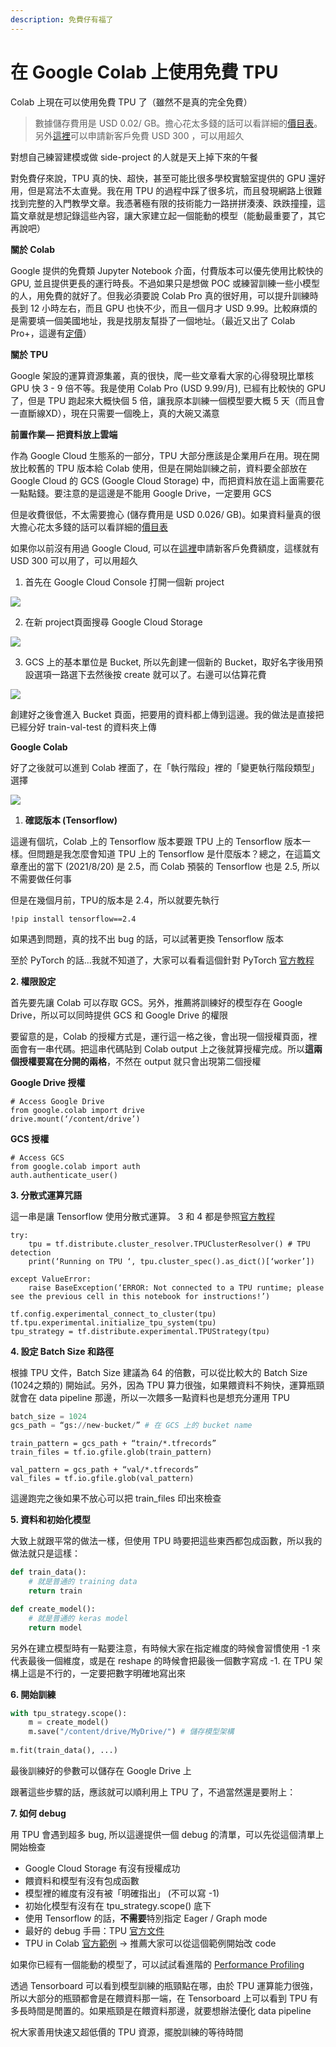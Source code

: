 ```yaml
---
description: 免費仔有福了
---
```


# 在 Google Colab 上使用免費 TPU

Colab 上現在可以使用免費 TPU 了（雖然不是真的完全免費）

> 數據儲存費用是 USD 0.02/ GB。擔心花太多錢的話可以看詳細的[價目表](https://cloud.google.com/storage/pricing?hl=zh-tw)。另外[這裡](https://cloud.google.com/free?hl=zh-TW)可以申請新客戶免費 USD 300 ，可以用超久

對想自己練習建模或做 side-project 的人就是天上掉下來的午餐

對免費仔來說，TPU 真的快、超快，甚至可能比很多學校實驗室提供的 GPU 還好用，但是寫法不太直覺。我在用 TPU 的過程中踩了很多坑，而且發現網路上很難找到完整的入門教學文章。我憑著極有限的技術能力一路拼拼湊湊、跌跌撞撞，這篇文章就是想記錄這些內容，讓大家建立起一個能動的模型（能動最重要了，其它再說吧）

**關於 Colab**

Google 提供的免費類 Jupyter Notebook 介面，付費版本可以優先使用比較快的 GPU, 並且提供更長的運行時長。不過如果只是想做 POC 或練習訓練一些小模型的人，用免費的就好了。但我必須要說 Colab Pro 真的很好用，可以提升訓練時長到 12 小時左右，而且 GPU 也快不少，而且一個月才 USD 9.99。比較麻煩的是需要填一個美國地址，我是找朋友幫掛了一個地址。（最近又出了 Colab Pro+，這邊有[定價](https://colab.research.google.com/signup)）

**關於 TPU**

Google 架設的運算資源集叢，真的很快，爬一些文章看大家的心得發現比單核 GPU 快 3 - 9 倍不等。我是使用 Colab Pro \(USD 9.99/月\), 已經有比較快的 GPU了，但是 TPU 跑起來大概快個 5 倍，讓我原本訓練一個模型要大概 5 天（而且會一直斷線XD），現在只需要一個晚上，真的大碗又滿意

**前置作業— 把資料放上雲端**

作為 Google Cloud 生態系的一部分，TPU 大部分應該是企業用戶在用。現在開放比較舊的 TPU 版本給 Colab 使用，但是在開始訓練之前，資料要全部放在 Google Cloud 的 GCS \(Google Cloud Storage\) 中，而把資料放在這上面需要花一點點錢。要注意的是這邊是不能用 Google Drive，一定要用 GCS

但是收費很低，不太需要擔心 \(儲存費用是 USD 0.026/ GB\)。如果資料量真的很大擔心花太多錢的話可以看詳細的[價目表](https://cloud.google.com/storage/pricing?hl=zh-tw)

如果你以前沒有用過 Google Cloud, 可以在[這裡](https://cloud.google.com/free?hl=zh-TW)申請新客戶免費額度，這樣就有 USD 300 可以用了，可以用超久

1. 首先在 Google Cloud Console 打開一個新 project

![](https://cdn-images-1.medium.com/max/800/1*3Wo2CGfwP5fWi1_70qaDTw.png)

2. 在新 project頁面搜尋 Google Cloud Storage

![](https://cdn-images-1.medium.com/max/800/1*TgGbHhVFX_7NPsYa-zlX-Q.png)

3. GCS 上的基本單位是 Bucket, 所以先創建一個新的 Bucket，取好名字後用預設選項一路選下去然後按 create 就可以了。右邊可以估算花費

![](https://cdn-images-1.medium.com/max/800/1*OjCO2jZCOOEpVLxRL48zcA.png)

創建好之後會進入 Bucket 頁面，把要用的資料都上傳到這邊。我的做法是直接把已經分好 train-val-test 的資料夾上傳

**Google Colab**

好了之後就可以進到 Colab 裡面了，在「執行階段」裡的「變更執行階段類型」選擇

![](https://cdn-images-1.medium.com/max/800/1*mAwqbRrSUOK7jzAeFdbt7A.png)

1. **確認版本 \(Tensorflow\)**

這邊有個坑，Colab 上的 Tensorflow 版本要跟 TPU 上的 Tensorflow 版本一樣。但問題是我怎麼會知道 TPU 上的 Tensorflow 是什麼版本？總之，在這篇文章產出的當下 \(2021/8/20\) 是 2.5，而 Colab 預裝的 Tensorflow 也是 2.5, 所以不需要做任何事

但是在幾個月前，TPU的版本是 2.4，所以就要先執行

```text
!pip install tensorflow==2.4
```

如果遇到問題，真的找不出 bug 的話，可以試著更換 Tensorflow 版本

至於 PyTorch 的話…我就不知道了，大家可以看看這個針對 PyTorch [官方教程](https://colab.research.google.com/github/pytorch/xla/blob/master/contrib/colab/getting-started.ipynb)

**2. 權限設定**

首先要先讓 Colab 可以存取 GCS。另外，推薦將訓練好的模型存在 Google Drive，所以可以同時提供 GCS 和 Google Drive 的權限

要留意的是，Colab 的授權方式是，運行這一格之後，會出現一個授權頁面，裡面會有一串代碼。把這串代碼貼到 Colab output 上之後就算授權完成。所以**這兩個授權要寫在分開的兩格**，不然在 output 就只會出現第二個授權

**Google Drive 授權**

```text
# Access Google Drive
from google.colab import drive
drive.mount(‘/content/drive’)
```

**GCS 授權**

```text
# Access GCS
from google.colab import auth
auth.authenticate_user()
```

**3. 分散式運算咒語**

這一串是讓 Tensorflow 使用分散式運算。 3 和 4 都是參照[官方教程](https://colab.research.google.com/notebooks/tpu.ipynb)

```text
try:
    tpu = tf.distribute.cluster_resolver.TPUClusterResolver() # TPU detection
    print(‘Running on TPU ‘, tpu.cluster_spec().as_dict()[‘worker’])
    
except ValueError:
    raise BaseException(‘ERROR: Not connected to a TPU runtime; please see the previous cell in this notebook for instructions!’)

tf.config.experimental_connect_to_cluster(tpu)
tf.tpu.experimental.initialize_tpu_system(tpu)
tpu_strategy = tf.distribute.experimental.TPUStrategy(tpu)
```

**4. 設定 Batch Size 和路徑**

根據 TPU 文件，Batch Size 建議為 64 的倍數，可以從比較大的 Batch Size \(1024之類的\) 開始試。另外，因為 TPU 算力很強，如果餵資料不夠快，運算瓶頸就會在 data pipeline 那邊，所以一次餵多一點資料也是想充分運用 TPU

```python
batch_size = 1024
gcs_path = “gs://new-bucket/” # 在 GCS 上的 bucket name 
```

```text
train_pattern = gcs_path + “train/*.tfrecords”
train_files = tf.io.gfile.glob(train_pattern)
```

```text
val_pattern = gcs_path + “val/*.tfrecords”
val_files = tf.io.gfile.glob(val_pattern)
```

這邊跑完之後如果不放心可以把 train\_files 印出來檢查

**5. 資料和初始化模型**

大致上就跟平常的做法一樣，但使用 TPU 時要把這些東西都包成函數，所以我的做法就只是這樣：

```python
def train_data():
    # 就是普通的 training data
    return train
```

```python
def create_model():
    # 就是普通的 keras model
    return model
```

另外在建立模型時有一點要注意，有時候大家在指定維度的時候會習慣使用 -1 來代表最後一個維度，或是在 reshape 的時候會把最後一個數字寫成 -1. 在 TPU 架構上這是不行的，一定要把數字明確地寫出來

**6. 開始訓練**

```python
with tpu_strategy.scope(): 
    m = create_model()
    m.save("/content/drive/MyDrive/") # 儲存模型架構
    
m.fit(train_data(), ...)
```

最後訓練好的參數可以儲存在 Google Drive 上

跟著這些步驟的話，應該就可以順利用上 TPU 了，不過當然還是要附上：

**7. 如何 debug**

用 TPU 會遇到超多 bug, 所以這邊提供一個 debug 的清單，可以先從這個清單上開始檢查

* Google Cloud Storage 有沒有授權成功
* 餵資料和模型有沒有包成函數
* 模型裡的維度有沒有被「明確指出」 \(不可以寫 -1\)
* 初始化模型有沒有在 tpu\_strategy.scope\(\) 底下
* 使用 Tensorflow 的話，**不需要**特別指定 Eager / Graph mode
* 最好的 debug 手冊：TPU [官方文件](https://cloud.google.com/tpu/docs/tpus)
* TPU in Colab [官方範例](https://colab.research.google.com/notebooks/tpu.ipynb?hl=es) → 推薦大家可以從這個範例開始改 code

如果你已經有一個能動的模型了，可以試試看進階的 [Performance Profiling](https://colab.research.google.com/github/tensorflow/tpu/blob/master/tools/colab/profiling_tpus_in_colab.ipynb)

透過 Tensorboard 可以看到模型訓練的瓶頸點在哪，由於 TPU 運算能力很強，所以大部分的瓶頸都會是在餵資料那一端，在 Tensorboard 上可以看到 TPU 有多長時間是閒置的。如果瓶頸是在餵資料那邊，就要想辦法優化 data pipeline

祝大家善用快速又超低價的 TPU 資源，擺脫訓練的等待時間

